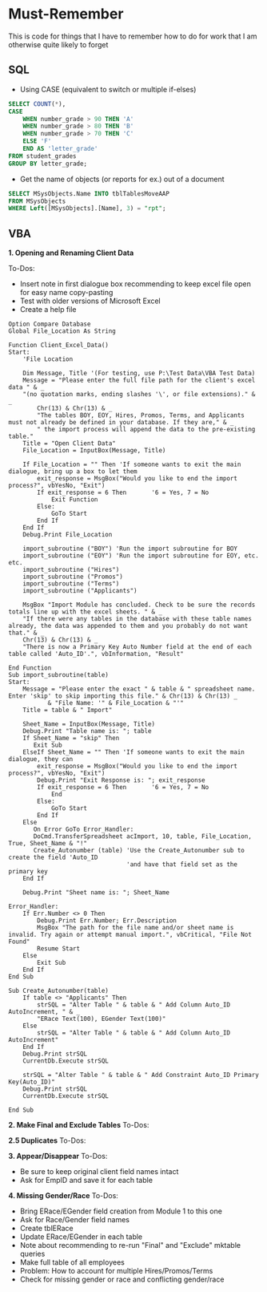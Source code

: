 # Must-Remember
This is code for things that I have to remember how to do for work that I am otherwise quite likely to forget


## SQL  
* Using CASE (equivalent to switch or multiple if-elses)  
``` SQL
SELECT COUNT(*), 
CASE 
    WHEN number_grade > 90 THEN 'A'
    WHEN number_grade > 80 THEN 'B'
    WHEN number_grade > 70 THEN 'C'
    ELSE 'F'
    END AS 'letter_grade'
FROM student_grades
GROUP BY letter_grade;
```
* Get the name of objects (or reports for ex.) out of a document
```SQL
SELECT MSysObjects.Name INTO tblTablesMoveAAP
FROM MSysObjects
WHERE Left([MSysObjects].[Name], 3) = "rpt";
```
## VBA
**1. Opening and Renaming Client Data**

To-Dos:
* Insert note in first dialogue box recommending to keep excel file open for easy name copy-pasting
* Test with older versions of Microsoft Excel
* Create a help file 
``` VBA
Option Compare Database
Global File_Location As String

Function Client_Excel_Data()
Start:
    'File Location
        
    Dim Message, Title '(For testing, use P:\Test Data\VBA Test Data)
    Message = "Please enter the full file path for the client's excel data " & _
    "(no quotation marks, ending slashes '\', or file extensions)." & _
        Chr(13) & Chr(13) & _
        "The tables BOY, EOY, Hires, Promos, Terms, and Applicants must not already be defined in your database. If they are," & _
        " the import process will append the data to the pre-existing table."
    Title = "Open Client Data"
    File_Location = InputBox(Message, Title)
    
    If File_Location = "" Then 'If someone wants to exit the main dialogue, bring up a box to let them
        exit_response = MsgBox("Would you like to end the import process?", vbYesNo, "Exit")
        If exit_response = 6 Then       '6 = Yes, 7 = No
            Exit Function
        Else:
            GoTo Start
        End If
    End If
    Debug.Print File_Location
        
    import_subroutine ("BOY") 'Run the import subroutine for BOY
    import_subroutine ("EOY") 'Run the import subroutine for EOY, etc. etc.
    import_subroutine ("Hires")
    import_subroutine ("Promos")
    import_subroutine ("Terms")
    import_subroutine ("Applicants")

    MsgBox "Import Module has concluded. Check to be sure the records totals line up with the excel sheets. " & _
    "If there were any tables in the database with these table names already, the data was appended to them and you probably do not want that." & _
    Chr(13) & Chr(13) & _
    "There is now a Primary Key Auto Number field at the end of each table called 'Auto_ID'.", vbInformation, "Result"

End Function
Sub import_subroutine(table)
Start:
    Message = "Please enter the exact " & table & " spreadsheet name. Enter 'skip' to skip importing this file." & Chr(13) & Chr(13) _
           & "File Name: '" & File_Location & "'"
    Title = table & " Import"
    
    Sheet_Name = InputBox(Message, Title)
    Debug.Print "Table name is: "; table
    If Sheet_Name = "skip" Then
       Exit Sub
    ElseIf Sheet_Name = "" Then 'If someone wants to exit the main dialogue, they can
        exit_response = MsgBox("Would you like to end the import process?", vbYesNo, "Exit")
        Debug.Print "Exit Response is: "; exit_response
        If exit_response = 6 Then       '6 = Yes, 7 = No
            End
        Else:
            GoTo Start
        End If
    Else
       On Error GoTo Error_Handler:
       DoCmd.TransferSpreadsheet acImport, 10, table, File_Location, True, Sheet_Name & "!"
       Create_Autonumber (table) 'Use the Create_Autonumber sub to create the field 'Auto_ID
                                 'and have that field set as the primary key
    End If
    
    Debug.Print "Sheet name is: "; Sheet_Name
            
Error_Handler:
    If Err.Number <> 0 Then
        Debug.Print Err.Number; Err.Description
        MsgBox "The path for the file name and/or sheet name is invalid. Try again or attempt manual import.", vbCritical, "File Not Found"
        Resume Start
    Else
        Exit Sub
    End If
End Sub
   
Sub Create_Autonumber(table)
    If table <> "Applicants" Then
        strSQL = "Alter Table " & table & " Add Column Auto_ID AutoIncrement, " & _
        "ERace Text(100), EGender Text(100)"
    Else
        strSQL = "Alter Table " & table & " Add Column Auto_ID AutoIncrement"
    End If
    Debug.Print strSQL
    CurrentDb.Execute strSQL
     
    strSQL = "Alter Table " & table & " Add Constraint Auto_ID Primary Key(Auto_ID)"
    Debug.Print strSQL
    CurrentDb.Execute strSQL
   
End Sub

```
**2. Make Final and Exclude Tables**
To-Dos:

**2.5 Duplicates**
To-Dos:

**3. Appear/Disappear**
To-Dos:
* Be sure to keep original client field names intact
* Ask for EmpID and save it for each table

**4. Missing Gender/Race**
To-Dos:
* Bring ERace/EGender field creation from Module 1 to this one
* Ask for Race/Gender field names
* Create tblERace
* Update ERace/EGender in each table
* Note about recommending to re-run "Final" and "Exclude" mktable queries
* Make full table of all employees
* Problem: How to account for multiple Hires/Promos/Terms
* Check for missing gender or race and conflicting gender/race
